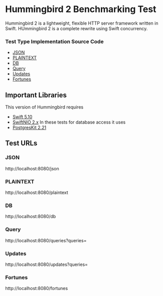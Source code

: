 # Hummingbird 2 Benchmarking Test

Hummingbird 2 is a lightweight, flexible HTTP server framework written in Swift. HUmmingbird 2 is a complete rewrite using Swift concurrency.

### Test Type Implementation Source Code

* [JSON](src/Sources/server/main.swift)
* [PLAINTEXT](src/Sources/server/main.swift)
* [DB](src-postgres/Sources/server/Controllers/WorldController.swift)
* [Query](src-postgres/Sources/server/Controllers/WorldController.swift)
* [Updates](src-postgres/Sources/server/Controllers/WorldController.swift)
* [Fortunes](src-postgres/Sources/server/Controllers/FortunesController.swift)

## Important Libraries
This version of Hummingbird requires
* [Swift 5.10](https://swift.org)  
* [SwiftNIO 2.x](https://github.com/apple/swift-nio/)
In these tests for database access it uses
* [PostgresKit 2.21](https://github.com/vapor/postgres-nio/)

## Test URLs
### JSON

http://localhost:8080/json

### PLAINTEXT

http://localhost:8080/plaintext

### DB

http://localhost:8080/db

### Query

http://localhost:8080/queries?queries=

### Updates

http://localhost:8080/updates?queries=

### Fortunes

http://localhost:8080/fortunes
